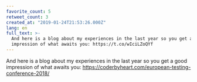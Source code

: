 ```yaml
---
favorite_count: 5
retweet_count: 3
created_at: "2019-01-24T21:53:26.000Z"
lang: en
full_text: >-
  And here is a blog about my experiences in the last year so you get a good
  impression of what awaits you: https://t.co/wIciLZoQYf
---
```


And here is a blog about my experiences in the last year so you get a good
impression of what awaits you:
<https://coderbyheart.com/european-testing-conference-2018/>
